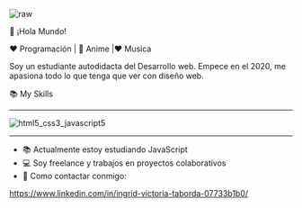![raw](https://user-images.githubusercontent.com/63382740/120858295-f7326100-c558-11eb-92bc-58824db95b98.gif)

👋 ¡Hola Mundo! 


❤️ Programación | 🖤 Anime |❤  Musica

Soy un estudiante autodidacta del Desarrollo web. Empece en el 2020, me apasiona todo lo que tenga que ver con  diseño web.

📚 My Skills

<hr>

![html5_css3_javascript5](https://user-images.githubusercontent.com/63382740/122471116-3b7c2300-cf95-11eb-945e-143054c6bd78.png)


<hr>

<ul>
  <li> 📚 Actualmente estoy estudiando JavaScript</li>
  <li> 💻 Soy freelance y trabajos en proyectos colaborativos</li>
  <li> 📲 Como contactar conmigo:</li>
</ul>

https://www.linkedin.com/in/ingrid-victoria-taborda-07733b1b0/

